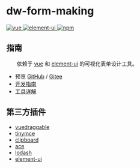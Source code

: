# dw-form-making

<p>
  <a href="https://github.com/vuejs/vue">
    <img src="https://img.shields.io/badge/vue-2.6.11-brightgreen.svg" alt="vue">
  </a>

  <a href="https://github.com/ElemeFE/element">
    <img src="https://img.shields.io/badge/element--ui-2.13.2-brightgreen.svg" alt="element-ui">
  </a>

  <a href="https://www.npmjs.com/package/dw-form-making">
    <img src="https://img.shields.io/badge/npm-1.1.0-blue.svg" alt="npm">
  </a>
</p>

## 指南

&emsp;&emsp;依赖于 [vue](https://github.com/vuejs/vue) 和 [element-ui](https://github.com/ElemeFE/element) 的可视化表单设计工具。

* 预览 [GitHub](https://dongwei1125.github.io/dw-form-making) / [Gitee](https://dongwei1125.gitee.io/dw-form-making)
* [开发指南](/docs/guide.md)
* [工具详解](https://juejin.cn/post/6960878751978618910)

## 第三方插件

* [vuedraggable](https://github.com/SortableJS/Vue.Draggable)
* [tinymce](http://tinymce.ax-z.cn/)
* [clipboard](https://www.npmjs.com/package/clipboard)
* [ace](https://github.com/ajaxorg/ace)
* [lodash](https://www.lodashjs.com/)
* [element-ui](https://github.com/ElemeFE/element)
